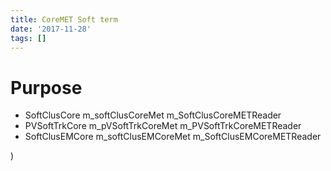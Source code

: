 ```yaml
---
title: CoreMET Soft term 
date: '2017-11-28'
tags: []
---
```

# Purpose

* SoftClusCore    m_softClusCoreMet     m_SoftClusCoreMETReader
* PVSoftTrkCore   m_pVSoftTrkCoreMet    m_PVSoftTrkCoreMETReader
* SoftClusEMCore  m_softClusEMCoreMet   m_SoftClusEMCoreMETReader

)
